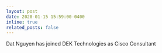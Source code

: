 ```yaml
---
layout: post
date: 2020-01-15 15:59:00-0400
inline: true
related_posts: false
---
```


Dat Nguyen has joined DEK Technologies as Cisco Consultant 
